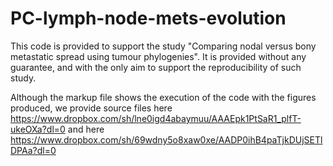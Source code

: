 # PC-lymph-node-mets-evolution

This code is provided to support the study "Comparing nodal versus bony metastatic spread using tumour phylogenies". It is provided without any guarantee, and with the only aim to support the reproducibility of such study.

Although the markup file shows the execution of the code with the figures produced, we provide source files here https://www.dropbox.com/sh/lne0igd4abaymuu/AAAEpk1PtSaR1_plfT-ukeOXa?dl=0 and here https://www.dropbox.com/sh/69wdny5o8xaw0xe/AADP0ihB4paTjkDUjSETlDPAa?dl=0

